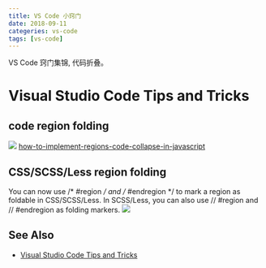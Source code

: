```yaml
---
title: VS Code 小窍门
date: 2018-09-11
categeries: vs-code
tags: [vs-code]
---
```

VS Code 窍门集锦, 代码折叠。
<!-- more -->
# Visual Studio Code Tips and Tricks

## code region folding
![](https://i.stack.imgur.com/nqzQn.png)
[how-to-implement-regions-code-collapse-in-javascript](https://stackoverflow.com/questions/1921628/how-to-implement-regions-code-collapse-in-javascript)


## CSS/SCSS/Less region folding
You can now use /* #region */ and /* #endregion */ to mark a region as foldable in CSS/SCSS/Less. 
In SCSS/Less, you can also use // #region and // #endregion as folding markers.
![](https://code.visualstudio.com/assets/updates/1_23/css-folding.gif)

## See Also
* [Visual Studio Code Tips and Tricks](https://code.visualstudio.com/docs/getstarted/tips-and-tricks)
